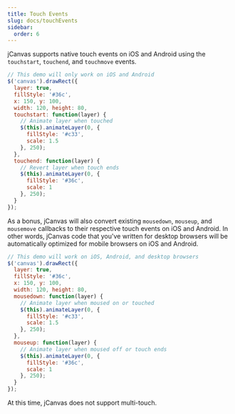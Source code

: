 ```yaml
---
title: Touch Events
slug: docs/touchEvents
sidebar:
  order: 6
---
```


jCanvas supports native touch events on iOS and Android using the `touchstart`, `touchend`, and `touchmove` events.

```js
// This demo will only work on iOS and Android
$('canvas').drawRect({
  layer: true,
  fillStyle: '#36c',
  x: 150, y: 100,
  width: 120, height: 80,
  touchstart: function(layer) {
    // Animate layer when touched
    $(this).animateLayer(0, {
      fillStyle: '#c33',
      scale: 1.5
    }, 250);
  },
  touchend: function(layer) {
    // Revert layer when touch ends
    $(this).animateLayer(0, {
      fillStyle: '#36c',
      scale: 1
    }, 250);
  }
});
```

As a bonus, jCanvas will also convert existing `mousedown`, `mouseup`, and `mousemove` callbacks to their respective touch events on iOS and Android. In other words, jCanvas code that you've written for desktop browsers will be automatically optimized for mobile browsers on iOS and Android.

```js
// This demo will work on iOS, Android, and desktop browsers
$('canvas').drawRect({
  layer: true,
  fillStyle: '#36c',
  x: 150, y: 100,
  width: 120, height: 80,
  mousedown: function(layer) {
    // Animate layer when moused on or touched
    $(this).animateLayer(0, {
      fillStyle: '#c33',
      scale: 1.5
    }, 250);
  },
  mouseup: function(layer) {
    // Animate layer when moused off or touch ends
    $(this).animateLayer(0, {
      fillStyle: '#36c',
      scale: 1
    }, 250);
  }
});
```

At this time, jCanvas does not support multi-touch.
